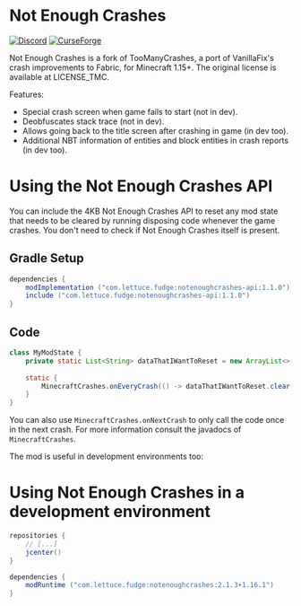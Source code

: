 # Not Enough Crashes
[![Discord](https://img.shields.io/discord/219787567262859264.svg)](https://discord.gg/CFaCu97)
[![CurseForge](http://cf.way2muchnoise.eu/not-enough-crashes.svg)](https://minecraft.curseforge.com/projects/not-enough-crashes)

Not Enough Crashes is a fork of TooManyCrashes, a port of VanillaFix's crash improvements to Fabric, for Minecraft 1.15+.
The original license is available at LICENSE_TMC. 

Features: 
- Special crash screen when game fails to start (not in dev).
- Deobfuscates stack trace (not in dev).
- Allows going back to the title screen after crashing in game (in dev too).
- Additional NBT information of entities and block entities in crash reports (in dev too).

# Using the Not Enough Crashes API
You can include the 4KB Not Enough Crashes API to reset any mod state that needs to be cleared by running disposing code whenever the game crashes. You don't need to check if Not Enough Crashes itself is present.
## Gradle Setup
```groovy
dependencies {
    modImplementation ("com.lettuce.fudge:notenoughcrashes-api:1.1.0")
    include ("com.lettuce.fudge:notenoughcrashes-api:1.1.0")
}
```
## Code
```java
class MyModState {
    private static List<String> dataThatIWantToReset = new ArrayList<>();
    
    static {
        MinecraftCrashes.onEveryCrash(() -> dataThatIWantToReset.clear());
    }
}
```
You can also use `MinecraftCrashes.onNextCrash` to only call the code once in the next crash. For more information consult the javadocs of `MinecraftCrashes`.


The mod is useful in development environments too:
# Using Not Enough Crashes in a development environment
```groovy
repositories {
    // [...]
    jcenter()
}
```

```groovy
dependencies {
    modRuntime ("com.lettuce.fudge:notenoughcrashes:2.1.3+1.16.1")
}
```

